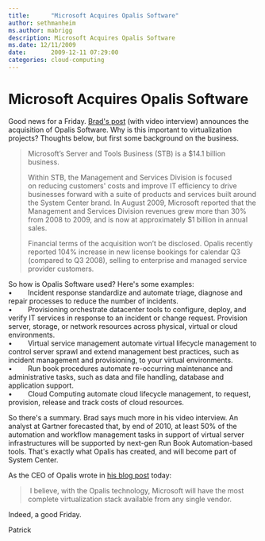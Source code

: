 ```yaml
---
title:      "Microsoft Acquires Opalis Software"
author: sethmanheim
ms.author: mabrigg
description: Microsoft Acquires Opalis Software
ms.date: 12/11/2009
date:       2009-12-11 07:29:00
categories: cloud-computing
---
```

# Microsoft Acquires Opalis Software

Good news for a Friday. [Brad's post](https://techcommunity.microsoft.com/t5/virtualization/microsoft-acquires-opalis-software/ba-p/381689 "Brad's blog post") (with video interview) announces the acquisition of Opalis Software. Why is this important to virtualization projects? Thoughts below, but first some background on the business. 

> Microsoft’s Server and Tools Business (STB) is a $14.1 billion business.  
> 
> Within STB, the Management and Services Division is focused on reducing customers' costs and improve IT efficiency to drive businesses forward with a suite of products and services built around the System Center brand. In August 2009, Microsoft reported that the Management and Services Division revenues grew more than 30% from 2008 to 2009, and is now at approximately $1 billion in annual sales.
> 
> Financial terms of the acquisition won’t be disclosed. Opalis recently reported 104% increase in new license bookings for calendar Q3 (compared to Q3 2008), selling to enterprise and managed service provider customers. 

So how is Opalis Software used? Here's some examples:  
 •        Incident response standardize and automate triage, diagnose and repair processes to reduce the number of incidents.  
 •        Provisioning orchestrate datacenter tools to configure, deploy, and verify IT services in response to an incident or change request. Provision server, storage, or network resources across physical, virtual or cloud environments.  
 •        Virtual service management automate virtual lifecycle management to control server sprawl and extend management best practices, such as incident management and provisioning, to your virtual environments.  
 •        Run book procedures automate re-occurring maintenance and administrative tasks, such as data and file handling, database and application support.  
 •        Cloud Computing automate cloud lifecycle management, to request, provision, release and track costs of cloud resources.  

So there's a summary. Brad says much more in his video interview. An analyst at Gartner forecasted that, by end of 2010, at least 50% of the automation and workflow management tasks in support of virtual server infrastructures will be supported by next-gen Run Book Automation-based tools. That's exactly what Opalis has created, and will become part of System Center.

As the CEO of Opalis wrote in [his blog post](http://tdelaughter.blogspot.com/2009/12/opalis-joins-microsoft-system-center.html "Opalis blog") today:

>  I believe, with the Opalis technology, Microsoft will have the most complete virtualization stack available from any single vendor.

Indeed, a good Friday.

Patrick
